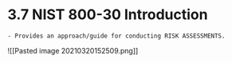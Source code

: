 # 3.7 NIST 800-30 Introduction

	- Provides an approach/guide for conducting RISK ASSESSMENTS.

![[Pasted image 20210320152509.png]]